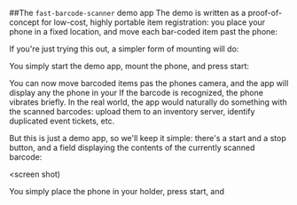
##The `fast-barcode-scanner` demo app
The demo is written as a proof-of-concept for low-cost, highly portable item registration: you place your phone in a fixed location, and move each bar-coded item past the phone:

<photo>

If you're just trying this out, a simpler form of mounting will do:

<photo>

You simply start the demo app, mount the phone, and press start:

<screen shot>

You can now move barcoded items pas the phones camera, and the app will display any
the phone in your
If the barcode is recognized, the phone vibrates briefly. In the real world, the app would naturally do something with the scanned barcodes: upload them to an inventory server, identify duplicated event tickets, etc.
 
But this is just a demo app, so we'll keep it simple: there's a start and a stop button, and a field displaying the contents of the currently scanned barcode:
 
<screen shot)
 
You simply place the phone in your holder, press start, and 
 
